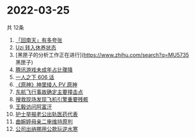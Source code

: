 # 2022-03-25
  共 12条

  <!-- BEGIN -->
  <!-- 最后更新时间:Fri Mar 25 2022 18:15:17 GMT+0000 (Coordinated Universal Time) -->
  1. [「回南天」有多夸张](https://www.zhihu.com/search?q=回南天)
1. [Uzi 转入休养状态](https://www.zhihu.com/search?q=uzi)
1. [黑匣子的分析工作正在进行](https://www.zhihu.com/search?q=MU5735 黑匣子)
1. [腾讯游戏未成年占比骤降](https://www.zhihu.com/search?q=腾讯游戏)
1. [一人之下 606 话](https://www.zhihu.com/search?q=一人之下)
1. [《原神》神里绫人 PV 原神](https://www.zhihu.com/search?q=原神)
1. [东航飞行事故确定主要撞击点](https://www.zhihu.com/search?q=确定坠机事故主要撞击点)
1. [搜救现场发现飞机引擎重要残骸](https://www.zhihu.com/search?q=发现飞机残骸)
1. [王毅访问阿富汗](https://www.zhihu.com/search?q=王毅访问阿富汗)
1. [护士举报老公出轨医药代表](https://www.zhihu.com/search?q=护士举报老公出轨)
1. [曲婉婷母亲二审维持原判](https://www.zhihu.com/search?q=曲婉婷)
1. [公司出纳挪用公款玩逆水寒](https://www.zhihu.com/search?q=逆水寒)
  <!-- END -->
  